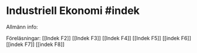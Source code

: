 # Industriell Ekonomi #indek
Allmänn info:

Föreläsningar:
[[Indek F2]]
[[Indek F3]]
[[Indek F4]]
[[Indek F5]]
[[indek F6]]
[[indek F7]]
[[indek F8]]